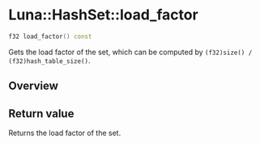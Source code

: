 # Luna::HashSet::load_factor

```c++
f32 load_factor() const
```

Gets the load factor of the set, which can be computed by `(f32)size() / (f32)hash_table_size()`. 

## Overview


## Return value
Returns the load factor of the set. 

